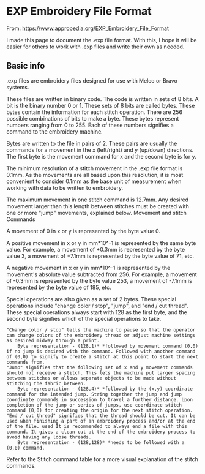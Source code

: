 # EXP Embroidery File Format

From: https://www.appropedia.org/EXP_Embroidery_File_Format

I made this page to document the .exp file format. With this, I hope it will be easier for others to work with .exp files and write their own as needed.

## Basic info

.exp files are embroidery files designed for use with Melco or Bravo systems.

These files are written in binary code. The code is written in sets of 8 bits. A bit is the binary number 0 or 1. These sets of 8 bits are called bytes. These bytes contain the information for each stitch operation. There are 256 possible combinations of bits to make a byte. These bytes represent numbers ranging from 0 to 255. Each of these numbers signifies a command to the embroidery machine.

Bytes are written to the file in pairs of 2. These pairs are usually the commands for a movement in the x (left/right) and y (up/down) directions. The first byte is the movement command for x and the second byte is for y.

The minimum resolution of a stitch movement in the .exp file format is 0.1mm. As the movements are all based upon this resolution, it is most convenient to consider 0.1mm as the base unit of measurement when working with data to be written to embroidery.

The maximum movement in one stitch command is 12.7mm. Any desired movement larger than this length between stitches must be created with one or more "jump" movements, explained below.
Movement and stitch Commands

A movement of 0 in x or y is represented by the byte value 0.

A positive movement in x or y in mm*10^-1 is represented by the same byte value. For example, a movement of +0.3mm is represented by the byte value 3, a movement of +7.1mm is represented by the byte value of 71, etc.

A negative movement in x or y in mm*10^-1 is represented by the movement's absolute value subtracted from 256. For example, a movement of -0.3mm is represented by the byte value 253, a movement of -7.1mm is represented by the byte value of 185, etc.

Special operations are also given as a set of 2 bytes. These special operations include "change color / stop", "jump", and "end / cut thread". These special operations always start with 128 as the first byte, and the second byte signifies which of the special operations to take.

    "Change color / stop" tells the machine to pause so that the operator can change colors of the embroidery thread or adjust machine settings as desired midway through a print.
        Byte representation - (128,1)* *followed by movement command (0,0) if no jump is desired with the command. Followed with another command of (0,0) to signify to create a stitch at this point to start the next commands from.
    "Jump" signifies that the following set of x and y movement commands should not receive a stitch. This lets the machine put larger spacing between stitches or allows separate objects to be made without stitching the fabric between.
        Byte representation - (128,4)* *followed by the (x,y) coordinate command for the intended jump. String together the jump and jump coordinate commands in succession to travel a further distance. Upon completion of the jump or series of jumps, use coordinate stitch command (0,0) for creating the origin for the next stitch operation.
    "End / cut thread" signifies that the thread should be cut. It can be used when finishing a part of an embroidery process and/or at the end of the file. used It is recommended to always end a file with this command. It gives a clean cut at the end of the embroidery process to avoid having any loose threads.
        Byte representation - (128,128)* *needs to be followed with a (0,0) command.

Refer to the Stitch command table for a more visual explanation of the stitch commands. 